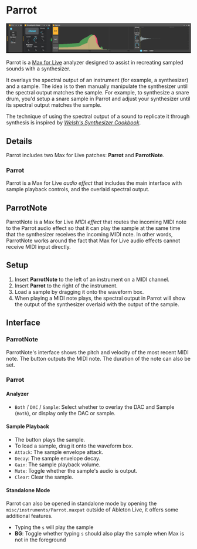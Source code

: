 # Parrot

![Parrot](Parrot.png)

Parrot is a [Max for Live](https://www.ableton.com/en/live/max-for-live/) analyzer designed to assist in recreating sampled sounds with a synthesizer.

It overlays the spectral output of an instrument (for example, a synthesizer) and a sample. The idea is to then manually manipulate the synthesizer until the spectral output matches the sample.  For example, to synthesize a snare drum, you'd setup a snare sample in Parrot and adjust your synthesizer until its spectral output matches the sample.

The technique of using the spectral output of a sound to replicate it through synthesis is inspired by [*Welsh's Synthesizer Cookbook*](http://synthesizer-cookbook.com/).

## Details

Parrot includes two Max for Live patches: **Parrot** and **ParrotNote**.

### Parrot

Parrot is a Max for Live *audio effect* that includes the main interface with sample playback controls, and the overlaid spectral output.

## ParrotNote

ParrotNote is a Max for Live *MIDI effect* that routes the incoming MIDI note to the Parrot audio effect so that it can play the sample at the same time that the synthesizer receives the incoming MIDI note. In other words, ParrotNote works around the fact that Max for Live audio effects cannot receive MIDI input directly.

## Setup

1. Insert **ParrotNote** to the left of an instrument on a MIDI channel.
2. Insert **Parrot** to the right of the instrument.
3. Load a sample by dragging it onto the waveform box.
4. When playing a MIDI note plays, the spectral output in Parrot will show the output of the synthesizer overlaid with the output of the sample.

## Interface

### ParrotNote

ParrotNote's interface shows the pitch and velocity of the most recent MIDI note. The button outputs the MIDI note. The duration of the note can also be set.

### Parrot

#### Analyzer

- `Both` / `DAC` / `Sample`: Select whether to overlay the DAC and Sample (`Both`), or display only the DAC or sample.

#### Sample Playback

- The button plays the sample.
- To load a sample, drag it onto the waveform box.
- `Attack`: The sample envelope attack.
- `Decay`: The sample envelope decay.
- `Gain`: The sample playback volume.
- `Mute`: Toggle whether the sample's audio is output.
- `Clear`: Clear the sample.

#### Standalone Mode

Parrot can also be opened in standalone mode by opening the `misc/instruments/Parrot.maxpat`  outside of Ableton Live, it offers some additional features.

- Typing the `s` will play the sample
- **BG**: Toggle whether typing `s` should also play the sample when Max is not in the foreground
